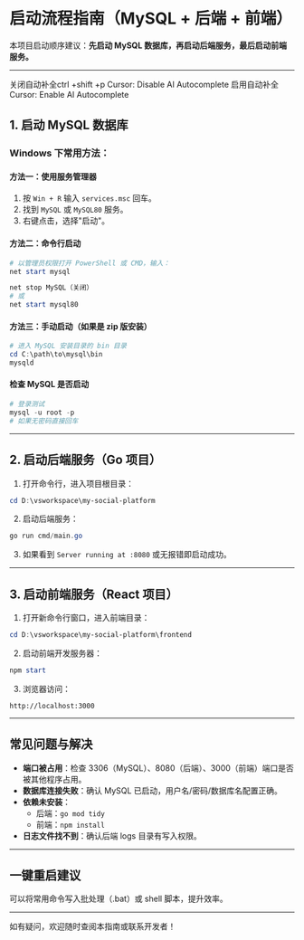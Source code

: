 # 启动流程指南（MySQL + 后端 + 前端）

本项目启动顺序建议：**先启动 MySQL 数据库，再启动后端服务，最后启动前端服务。**

---
关闭自动补全ctrl +shift +p
Cursor: Disable AI Autocomplete
启用自动补全
Cursor: Enable AI Autocomplete
## 1. 启动 MySQL 数据库

### Windows 下常用方法：

#### 方法一：使用服务管理器
1. 按 `Win + R` 输入 `services.msc` 回车。
2. 找到 `MySQL` 或 `MySQL80` 服务。
3. 右键点击，选择"启动"。

#### 方法二：命令行启动
```powershell
# 以管理员权限打开 PowerShell 或 CMD，输入：
net start mysql

net stop MySQL（关闭）
# 或
net start mysql80
```

#### 方法三：手动启动（如果是 zip 版安装）
```powershell
# 进入 MySQL 安装目录的 bin 目录
cd C:\path\to\mysql\bin
mysqld
```

#### 检查 MySQL 是否启动
```powershell
# 登录测试
mysql -u root -p
# 如果无密码直接回车
```

---

## 2. 启动后端服务（Go 项目）

1. 打开命令行，进入项目根目录：
```powershell
cd D:\vsworkspace\my-social-platform
```
2. 启动后端服务：
```powershell
go run cmd/main.go
```
3. 如果看到 `Server running at :8080` 或无报错即启动成功。

---

## 3. 启动前端服务（React 项目）

1. 打开新命令行窗口，进入前端目录：
```powershell
cd D:\vsworkspace\my-social-platform\frontend
```
2. 启动前端开发服务器：
```powershell
npm start
```
3. 浏览器访问：
```
http://localhost:3000
```

---

## 常见问题与解决
- **端口被占用**：检查 3306（MySQL）、8080（后端）、3000（前端）端口是否被其他程序占用。
- **数据库连接失败**：确认 MySQL 已启动，用户名/密码/数据库名配置正确。
- **依赖未安装**：
  - 后端：`go mod tidy`
  - 前端：`npm install`
- **日志文件找不到**：确认后端 logs 目录有写入权限。

---

## 一键重启建议
可以将常用命令写入批处理（.bat）或 shell 脚本，提升效率。

---

如有疑问，欢迎随时查阅本指南或联系开发者！ 